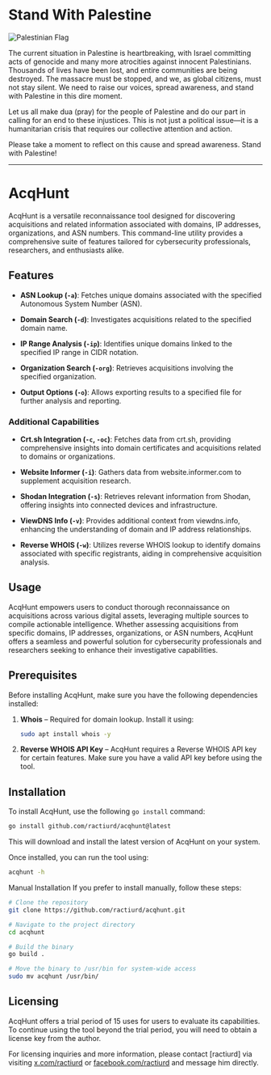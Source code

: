 # Stand With Palestine

![Palestinian Flag](https://img.freepik.com/premium-photo/child-holding-palestinian-flag-front-destroyed-building_988987-10735.jpg)

The current situation in Palestine is heartbreaking, with Israel committing acts of genocide and many more atrocities against innocent Palestinians. Thousands of lives have been lost, and entire communities are being destroyed. The massacre must be stopped, and we, as global citizens, must not stay silent. We need to raise our voices, spread awareness, and stand with Palestine in this dire moment.

Let us all make dua (pray) for the people of Palestine and do our part in calling for an end to these injustices. This is not just a political issue—it is a humanitarian crisis that requires our collective attention and action.

Please take a moment to reflect on this cause and spread awareness. Stand with Palestine!



---

# AcqHunt

AcqHunt is a versatile reconnaissance tool designed for discovering acquisitions and related information associated with domains, IP addresses, organizations, and ASN numbers. This command-line utility provides a comprehensive suite of features tailored for cybersecurity professionals, researchers, and enthusiasts alike.

## Features

- **ASN Lookup (`-a`)**: Fetches unique domains associated with the specified Autonomous System Number (ASN).
  
- **Domain Search (`-d`)**: Investigates acquisitions related to the specified domain name.
  
- **IP Range Analysis (`-ip`)**: Identifies unique domains linked to the specified IP range in CIDR notation.
  
- **Organization Search (`-org`)**: Retrieves acquisitions involving the specified organization.
  
- **Output Options (`-o`)**: Allows exporting results to a specified file for further analysis and reporting.
  
### Additional Capabilities

- **Crt.sh Integration (`-c`, `-oc`)**: Fetches data from crt.sh, providing comprehensive insights into domain certificates and acquisitions related to domains or organizations.
  
- **Website Informer (`-i`)**: Gathers data from website.informer.com to supplement acquisition research.
  
- **Shodan Integration (`-s`)**: Retrieves relevant information from Shodan, offering insights into connected devices and infrastructure.
  
- **ViewDNS Info (`-v`)**: Provides additional context from viewdns.info, enhancing the understanding of domain and IP address relationships.
  
- **Reverse WHOIS (`-w`)**: Utilizes reverse WHOIS lookup to identify domains associated with specific registrants, aiding in comprehensive acquisition analysis.

## Usage

AcqHunt empowers users to conduct thorough reconnaissance on acquisitions across various digital assets, leveraging multiple sources to compile actionable intelligence. Whether assessing acquisitions from specific domains, IP addresses, organizations, or ASN numbers, AcqHunt offers a seamless and powerful solution for cybersecurity professionals and researchers seeking to enhance their investigative capabilities.

## Prerequisites

Before installing AcqHunt, make sure you have the following dependencies installed:

1. **Whois** – Required for domain lookup. Install it using:
   ```bash
   sudo apt install whois -y
   ```
  1. **Reverse WHOIS API Key** – AcqHunt requires a Reverse WHOIS API key for certain features. Make sure you have a valid API key before using the tool.
   
## Installation

To install AcqHunt, use the following `go install` command:

```bash
go install github.com/ractiurd/acqhunt@latest
```
This will download and install the latest version of AcqHunt on your system.

Once installed, you can run the tool using:
```bash
acqhunt -h
```
Manual Installation
If you prefer to install manually, follow these steps:
```bash
# Clone the repository
git clone https://github.com/ractiurd/acqhunt.git

# Navigate to the project directory
cd acqhunt

# Build the binary
go build .

# Move the binary to /usr/bin for system-wide access
sudo mv acqhunt /usr/bin/
```

## Licensing

AcqHunt offers a trial period of 15 uses for users to evaluate its capabilities. To continue using the tool beyond the trial period, you will need to obtain a license key from the author.

For licensing inquiries and more information, please contact [ractiurd] via visiting [x.com/ractiurd](https://x.com/ractiurd) 
or [facebook.com/ractiurd](https://facebook.com/ractiurd) 
and message him directly.
